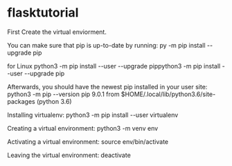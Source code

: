 # flasktutorial
First Create the virtual enviorment.

You can make sure that pip is up-to-date by running:
py -m pip install --upgrade pip

for Linux
python3 -m pip install --user --upgrade pippython3 -m pip install --user --upgrade pip

Afterwards, you should have the newest pip installed in your user site:
python3 -m pip --version
pip 9.0.1 from $HOME/.local/lib/python3.6/site-packages (python 3.6)

Installing virtualenv:
python3 -m pip install --user virtualenv

Creating a virtual environment:
python3 -m venv env

Activating a virtual environment:
source env/bin/activate

Leaving the virtual environment:
deactivate



